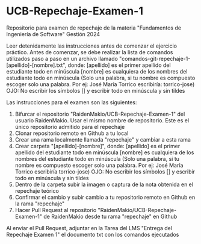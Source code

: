 # UCB-Repechaje-Examen-1
Repositorio para examen de repechaje  de la materia "Fundamentos de Ingeniería de Software" Gestión 2024

Leer detenidamente las instrucciones antes de comenzar el ejercicio práctico.
Antes de comenzar, se debe realizar la lista de comandos utilizados paso a paso en un archivo llamado "comandos-git-repechaje-1-[apellido]-[nombre].txt", donde:
	[apellido] es el primer apellido del estudiante todo en minúscula
	[nombre] es cualquiera de los nombres del estudiante todo en minúscula (Solo una palabra, si tu nombre es compuesto escoger solo una palabra. Por ej: José María Torrico escribiría: torrico-jose)
	OJO: No escribir los símbolos [] y escribir todo en minúscula y sin tildes

Las instrucciones para el examen son las siguientes:

1. Bifurcar el repositorio "RaidenMakio/UCB-Repechaje-Examen-1" del usuario RaidenMakio. Usar el mismo nombre de repositorio. Este es el único repositorio admitido para el repechaje
2. Clonar repositorio remoto en Github a tu local
3. Crear una rama localmente llamada "repechaje" y cambiar a esta rama
4. Crear carpeta "[apellido]-[nombre]", donde:
	[apellido] es el primer apellido del estudiante todo en minúscula
	[nombre] es cualquiera de los nombres del estudiante todo en minúscula (Solo una palabra, si tu nombre es compuesto escoger solo una palabra. Por ej: José María Torrico escribiría torrico-jose)
	OJO: No escribir los símbolos [] y escribir todo en minúscula y sin tildes
5. Dentro de la carpeta subir la imagen o captura de la nota obtenida en el repechaje teórico
6. Confirmar el cambio y subir cambio a tu repositorio remoto en Github en la rama "repechaje"
9. Hacer Pull Request al repositorio "RaidenMakio/UCB-Repechaje-Examen-1" de RaidenMakio desde tu rama "repechaje" en Github

Al enviar el Pull Request, adjuntar en la Tarea del LMS "Entrega del Repechaje Examen 1" el documento txt con los comandos ejecutados
